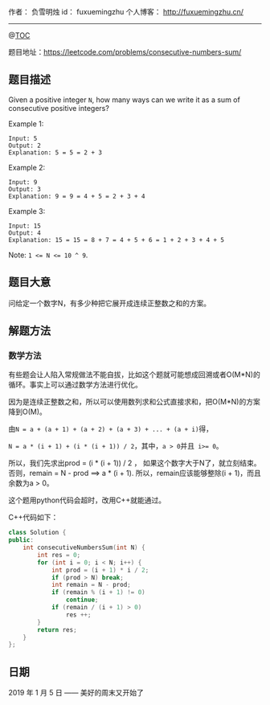 
作者： 负雪明烛
id：	fuxuemingzhu
个人博客：	http://fuxuemingzhu.cn/

---
@[TOC](目录)


题目地址：https://leetcode.com/problems/consecutive-numbers-sum/


## 题目描述

Given a positive integer ``N``, how many ways can we write it as a sum of consecutive positive integers?

Example 1:

    Input: 5
    Output: 2
    Explanation: 5 = 5 = 2 + 3

Example 2:

    Input: 9
    Output: 3
    Explanation: 9 = 9 = 4 + 5 = 2 + 3 + 4

Example 3:

    Input: 15
    Output: 4
    Explanation: 15 = 15 = 8 + 7 = 4 + 5 + 6 = 1 + 2 + 3 + 4 + 5

Note: ``1 <= N <= 10 ^ 9``.

## 题目大意

问给定一个数字N，有多少种把它展开成连续正整数之和的方案。

## 解题方法

### 数学方法

有些题会让人陷入常规做法不能自拔，比如这个题就可能想成回溯或者O(M*N)的循环。事实上可以通过数学方法进行优化。

因为是连续正整数之和，所以可以使用数列求和公式直接求和，把O(M*N)的方案降到O(M)。

由``N = a + (a + 1) + (a + 2) + (a + 3) + ... + (a + i)``得，
 
 ``N = a * (i + 1) + (i * (i + 1)) / 2``，其中，``a > 0``并且`` i>= 0``。

所以，我们先求出prod = (i * (i + 1)) / 2 ， 如果这个数字大于N了，就立刻结束。否则，remain = N - prod ==> a * (i + 1). 所以，remain应该能够整除(i + 1)，而且余数为a > 0。

这个题用python代码会超时，改用C++就能通过。

C++代码如下：

```cpp
class Solution {
public:
    int consecutiveNumbersSum(int N) {
        int res = 0;
        for (int i = 0; i < N; i++) {
            int prod = (i + 1) * i / 2;
            if (prod > N) break;
            int remain = N - prod;
            if (remain % (i + 1) != 0)
                continue;
            if (remain / (i + 1) > 0)
                res ++;
        }
        return res;
    }
};
```


## 日期

2019 年 1 月 5 日 —— 美好的周末又开始了


  [1]: https://assets.leetcode.com/uploads/2018/10/12/8-queens.png
  [2]: https://blog.csdn.net/fuxuemingzhu/article/details/79517109
